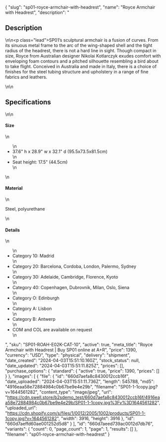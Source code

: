 {
  "slug": "sp01-royce-armchair-with-headrest",
  "name": "Royce Armchair with Headrest",
  "description": "<h2>Description</h2>\n<!-- split -->\n<p class=\"lead\">SP01’s sculptural armchair is a fusion of curves. From its sinuous metal frame to the arc of the wing-shaped shell and the tight radius of the headrest, there is not a hard line in sight. Though compact in size, Royce from Australian designer Nikolai Kotlarczyk exudes comfort with enveloping foam contours and a pitched silhouette resembling a bird about to take flight. Conceived in Australia and made in Italy, there is a choice of finishes for the steel tubing structure and upholstery in a range of fine fabrics and leathers.</p>\n<!-- split -->\n<h2>Specifications</h2>\n<!-- split -->\n<h4>Size</h4>\n<ul>\n<li>37.6\" h x 28.9\" w x 32.1\" d (95.5x73.5x81.5cm)</li>\n<li>Seat height: 17.5\" (44.5cm)</li>\n</ul>\n<h4>Material</h4>\n<p>Steel, polyurethane</p>\n<h4>Details</h4>\n<ul>\n<li>Category 10: Madrid</li>\n<li>Category 20: Barcelona, Cordoba, London, Palermo, Sydney</li>\n<li>Category 30: Adelaide, Cambridge, Florence, Kyoto</li>\n<li>Category 40: Copenhagen, Dubrovnik, Milan, Oslo, Siena</li>\n<li>Category O: Edinburgh</li>\n<li>Category A: Lisbon</li>\n<li>Category B: Antwerp</li>\n<li>COM and COL are available on request</li>\n</ul>",
  "sku": "SP01-ROAH-E02K-CAT-10",
  "active": true,
  "meta_title": "Royce Armchair with Headrest | Buy SP01 online at A+R",
  "price": 1390,
  "currency": "USD",
  "type": "physical",
  "delivery": "shipment",
  "date_created": "2024-04-03T15:51:10.160Z",
  "stock_status": null,
  "date_updated": "2024-04-03T15:51:11.825Z",
  "prices": [],
  "purchase_options": {
    "standard": {
      "active": true,
      "price": 1390,
      "prices": []
    }
  },
  "images": [
    {
      "file": {
        "id": "660d7aefa8c8430012ccb16f",
        "date_uploaded": "2024-04-03T15:51:11.736Z",
        "length": 545788,
        "md5": "4916eaa58e72884984c0b67be9e4e29b",
        "filename": "SP01-1-1copy.jpg?v=1644561282",
        "content_type": "image/jpeg",
        "url": "https://cdn.swell.store/b2sdemo_test/660d7aefa8c8430012ccb16f/4916eaa58e72884984c0b67be9e4e29b/SP01-1-1copy.jpg%3Fv%3D1644561282",
        "uploaded_url": "https://cdn.shopify.com/s/files/1/0012/2005/1002/products/SP01-1-1copy.jpg?v=1644561282",
        "width": 3916,
        "height": 3916
      },
      "id": "660d7aeffd60ae001252d5d8"
    }
  ],
  "id": "660d7aeed739ac0012d7db76",
  "variants": {
    "count": 0,
    "page_count": 1,
    "page": 1,
    "results": []
  },
  "filename": "sp01-royce-armchair-with-headrest"
}